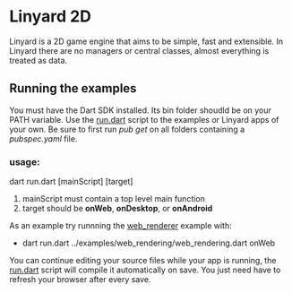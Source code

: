 # Linyard 2D

Linyard is a 2D game engine that aims to be simple, fast and extensible. In Linyard there are no
managers or central classes, almost everything is treated as data.

## Running the examples
You must have the Dart SDK installed. Its bin folder shoudld be on your PATH
variable. Use the [run.dart](tools/run.dart) script to the examples or Linyard apps of your own. Be sure to first run *pub get* on all folders containing a
*pubspec.yaml* file.

### usage:
dart run.dart [mainScript] [target]

1. mainScript must contain a top level main function
2. target should be **onWeb**, **onDesktop**, or **onAndroid**

As an example try runnning the [web_renderer](examples/web_rendering/web_rendering.dart) example with:
* dart run.dart ../examples/web_rendering/web_rendering.dart onWeb

You can continue editing your source files while your app is running, the [run.dart](tools/run.dart) script will compile it automatically on save. You just need have to refresh your browser after every save.
